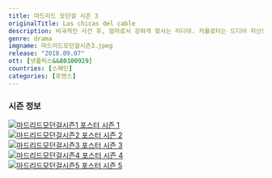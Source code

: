 ```yaml
---
title: 마드리드 모던걸 시즌 3
originalTitle: Las chicas del cable
description: 비극적인 사건 후, 엄마로서 강하게 맞서는 리디아. 카를로타는 드디어 자신의 목소리를 낸다. 돌아온 앙헬레스는 크리스토발을 돕고, 마르가는 뜻밖의 사실을 깨닫는다.
genre: drama
imgname: 마드리드모던걸시즌3.jpeg
release: "2018.09.07"
ott: [넷플릭스&&80100929]
countries: [스페인]
categories: [로맨스]
---
```


### 시즌 정보

<div class="season-list">
<div class="item">
<a href="/drama/마드리드모던걸시즌1" >
<img src="/poster/마드리드모던걸시즌1.jpeg" alt="마드리드모던걸시즌1 포스터 ">
시즌 1</a>
</div>

<div class="item">
<a href="/drama/마드리드모던걸시즌2" >
<img src="/poster/마드리드모던걸시즌2.jpeg" alt="마드리드모던걸시즌2 포스터 ">
시즌 2</a>
</div>

<div class="item">
<a href="/drama/마드리드모던걸시즌3" >
<img src="/poster/마드리드모던걸시즌3.jpeg" alt="마드리드모던걸시즌3 포스터 ">
시즌 3</a>
</div>

<div class="item">
<a href="/drama/마드리드모던걸시즌4" >
<img src="/poster/마드리드모던걸시즌4.jpeg" alt="마드리드모던걸시즌4 포스터 ">
시즌 4</a>
</div>

<div class="item">
<a href="/drama/마드리드모던걸시즌5" >
<img src="/poster/마드리드모던걸시즌5.jpeg" alt="마드리드모던걸시즌5 포스터 ">
시즌 5</a>
</div>
</div>
